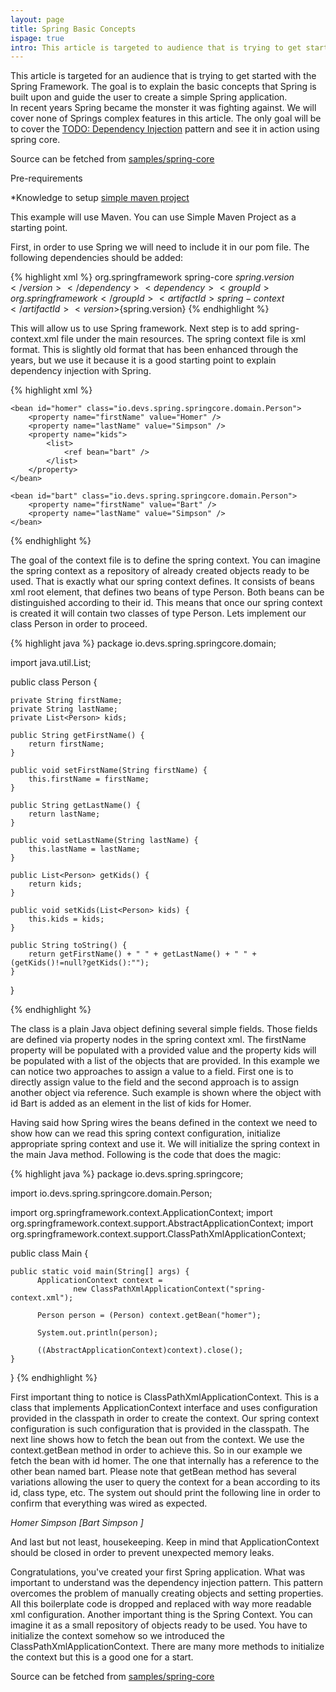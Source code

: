 ```yaml
---
layout: page
title: Spring Basic Concepts
ispage: true
intro: This article is targeted to audience that is trying to get started with Spring Framework. The goal is to explain the basic concepts that Spring is built upon and guide the user to create simple spring application. In recent years Spring became the monster it was fighting against. We will cover none of Springs complex features in this article. The only goal will be to cover Dependency Injection pattern and see it in action using spring core.
---
```


This article is targeted for an audience that is trying to get started with the Spring Framework. The goal is to explain the basic concepts that Spring is built upon and guide the user to create a simple Spring application.  
In recent years Spring became the monster it was fighting against. We will cover none of Springs complex features in this article. The only goal will be to cover the [TODO: Dependency Injection](todo) pattern and see it in action using spring core.

Source can be fetched from [samples/spring-core](https://github.com/devsio/samples/tree/master/spring-core)

Pre-requirements 

*Knowledge to setup [simple maven project](/articles/maven-helloworld)


This example will use Maven. You can use Simple Maven Project as a starting point. 

First, in order to use Spring we will need to include it in our pom file. 
The following dependencies should be added:

{% highlight xml %}
		<dependency>
			<groupId>org.springframework</groupId>
			<artifactId>spring-core</artifactId>
			<version>${spring.version}</version>
		</dependency>
		<dependency>
			<groupId>org.springframework</groupId>
			<artifactId>spring-context</artifactId>
			<version>${spring.version}</version>
		</dependency>
{% endhighlight %}

This will allow us to use Spring framework. 
Next step is to add spring-context.xml file under the main resources.
The spring context file is xml format. This is slightly old format that has been enhanced through the years, but we use it because it is a good starting point to explain dependency injection with Spring.


{% highlight xml %}
<?xml version="1.0" encoding="UTF-8"?>

<beans xmlns="http://www.springframework.org/schema/beans"
	xmlns:xsi="http://www.w3.org/2001/XMLSchema-instance"
	xsi:schemaLocation="http://www.springframework.org/schema/beans
    http://www.springframework.org/schema/beans/spring-beans-3.0.xsd">

	<bean id="homer" class="io.devs.spring.springcore.domain.Person">
		<property name="firstName" value="Homer" />
		<property name="lastName" value="Simpson" />
		<property name="kids">
			<list>
				<ref bean="bart" />
			</list>
		</property>
	</bean>

	<bean id="bart" class="io.devs.spring.springcore.domain.Person">
		<property name="firstName" value="Bart" />
		<property name="lastName" value="Simpson" />
	</bean>

</beans>

{% endhighlight %}

The goal of the context file is to define the spring context. You can imagine the spring context as a repository of already created objects ready to be used.
That is exactly what our spring context defines. It consists of beans xml root element, that defines two beans of type Person. Both beans can be distinguished according to their id. This means that once our spring context is created it will contain two classes of type Person. 
Lets implement our class Person in order to proceed. 


{% highlight java %}
package io.devs.spring.springcore.domain;

import java.util.List;

public class Person {

	private String firstName;
	private String lastName;
	private List<Person> kids;

	public String getFirstName() {
		return firstName;
	}

	public void setFirstName(String firstName) {
		this.firstName = firstName;
	}

	public String getLastName() {
		return lastName;
	}

	public void setLastName(String lastName) {
		this.lastName = lastName;
	}

	public List<Person> getKids() {
		return kids;
	}

	public void setKids(List<Person> kids) {
		this.kids = kids;
	}

	public String toString() {
		return getFirstName() + " " + getLastName() + " " + (getKids()!=null?getKids():"");
	}
}

{% endhighlight %}

The class is a plain Java object defining several simple fields. Those fields are defined via property nodes in the spring context xml.
The firstName property will be populated with a provided value and the property kids will be populated with a list of the objects that are provided. 
In this example we can notice two approaches to assign a value to a field. First one is to directly assign value to the field and the second approach is to assign another object via reference. Such example is shown where the object with id Bart is added as an element in the list of kids for Homer.

Having said how Spring wires the beans defined in the context we need to show how can we read this spring context configuration, initialize appropriate spring context and use it.
We will initialize the spring context in the main Java method. Following is the code that does the magic:

{% highlight java %}
package io.devs.spring.springcore;

import io.devs.spring.springcore.domain.Person;

import org.springframework.context.ApplicationContext;
import org.springframework.context.support.AbstractApplicationContext;
import org.springframework.context.support.ClassPathXmlApplicationContext;

public class Main {

	public static void main(String[] args) {
	      ApplicationContext context = 
	              new ClassPathXmlApplicationContext("spring-context.xml");
	      
	      Person person = (Person) context.getBean("homer");

	      System.out.println(person);
	      
	      ((AbstractApplicationContext)context).close();
	}

}
{% endhighlight %}

First important thing to notice is ClassPathXmlApplicationContext. This is a class that implements ApplicationContext interface and uses configuration provided in the classpath in order to create the context. Our spring context configuration is such configuration that is provided in the classpath. 
The next line shows how to fetch the bean out from the context. We use the context.getBean method in order to achieve this. 
So in our example we fetch the bean with id homer. The one that internally has a reference to the other bean named bart.
Please note that getBean method has several variations allowing the user to query the context for a bean according to its id, class type, etc. 
The system out should print the following line in order to confirm that everything was wired as expected.

*Homer Simpson [Bart Simpson ]*


And last but not least, housekeeping. Keep in mind that ApplicationContext should be closed in order to prevent unexpected memory leaks. 

Congratulations, you've created your first Spring application. What was important to understand was the dependency injection pattern. 
This pattern overcomes the problem of manually creating objects and setting properties. All this boilerplate code is dropped and replaced with way more readable xml configuration. Another important thing is the Spring Context. You can imagine it as a small repository of objects ready to be used. 
You have to initialize the context somehow so we introduced the ClassPathXmlApplicationContext. There are many more methods to initialize the context but this is a good one for a start.


Source can be fetched from [samples/spring-core](https://github.com/devsio/samples/tree/master/spring-core)
